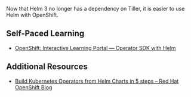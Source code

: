 Now that Helm 3 no longer has a dependency on Tiller, it is easier to use
Helm with OpenShift.

## Self-Paced Learning

* [OpenShift: Interactive Learning Portal — Operator SDK with Helm](https://learn.openshift.com/operatorframework/helm-operator/)

## Additional Resources

* [Build Kubernetes Operators from Helm Charts in 5 steps – Red Hat OpenShift Blog](https://blog.openshift.com/build-kubernetes-operators-from-helm-charts-in-5-steps/)
